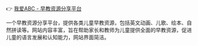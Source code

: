 

👉 [我爱ABC - 早教资源分享平台](https://www.oiabc.net/)

一个早教资源分享平台，提供各类儿童早教资源，包括英文动画、儿歌、绘本、自然拼读等。网站内容丰富，旨在帮助家长和教师为儿童提供全面的早教资源，促进儿童的语言发展和认知能力，网站界面简洁。
